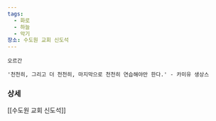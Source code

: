 ```yaml
---
tags:
  - 화로
  - 하늘
  - 악기
장소: 수도원 교회 신도석
---
```


```
오르간

'천천히, 그리고 더 천천히, 마지막으로 천천히 연습해야만 한다.' - 카미유 생상스
```





### 상세


[[수도원 교회 신도석]]
